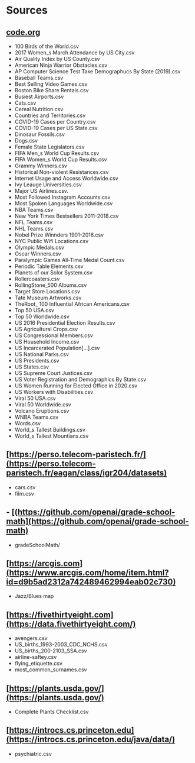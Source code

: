 # Sources

## [code.org](https://code.org/)

- 100 Birds of the World.csv
- 2017 Women_s March Attendance by US City.csv
- Air Quality Index by US County.csv
- American Ninja Warrior Obstacles.csv
- AP Computer Science Test Take Demographucs By State (2019).csv
- Baseball Teams.csv
- Best Selling Video Games.csv
- Boston Bike Share Rentals.csv
- Busiest Airports.csv
- Cats.csv
- Cereal Nutrition.csv
- Countries and Territories.csv
- COVID-19 Cases per Country.csv
- COVID-19 Cases per US State.csv
- Dinosaur Fossils.csv
- Dogs.csv
- Female State Legislators.csv
- FIFA Men_s World Cup Results.csv
- FIFA Women_s World Cup Results.csv
- Grammy Winners.csv
- Historical Non-violent Resistances.csv
- Internet Usage and Access Worldwide.csv
- Ivy Leauge Universities.csv
- Major US Airlines.csv.
- Most Followed Instagram Accounts.csv
- Most Spoken Languages Worldwide.csv
- NBA Teams.csv
- New York Times Bestsellers 2011-2018.csv
- NFL Teams.csv
- NHL Teams.csv
- Nobel Prize Winnders 1901-2016.csv
- NYC Public Wifi Locations.csv
- Olympic Medals.csv
- Oscar Winners.csv
- Paralympic Games All-Time Medal Count.csv
- Periodic Table Elements.csv
- Planets of our Solor System.csv
- Rollercoasters.csv
- RollingStone_500 Albums.csv
- Target Store Locations.csv
- Tate Museum Artworks.csv
- TheRoot_ 100 Influential African Americans.csv
- Top 50 USA.csv
- Top 50 Worldwide.csv
- US 2016 Presidential Election Results.csv
- US Agricultural Crops.csv
- US Congressional Members.csv
- US Household Income.csv
- US Incarcerated Population\[...\].csv
- US National Parks.csv
- US Presidents.csv
- US States.csv
- US Supreme Court Justices.csv
- US Voter Registration and Demographics By State.csv
- US Women Running for Elected Office in 2020.csv
- US Workers with Disabilities.csv
- Viral 50 USA.csv
- Viral 50 Worldwide.csv
- Volcano Eruptions.csv
- WNBA Teams.csv
- Words.csv
- World_s Tallest Buildings.csv
- World_s Tallest Mountians.csv

## [https://perso.telecom-paristech.fr/](https://perso.telecom-paristech.fr/eagan/class/igr204/datasets)

- cars.csv
- film.csv

## - [(https://github.com/openai/grade-school-math](https://github.com/openai/grade-school-math)

- gradeSchoolMath/

## [https://arcgis.com](https://www.arcgis.com/home/item.html?id=d9b5ad2312a742489462994eab02c730) 

- Jazz/Blues map

## [https://fivethirtyeight.com](https://data.fivethirtyeight.com/) 

- avengers.csv
- US_births_1993-2003_CDC_NCHS.csv
- US_births_200-2103_SSA.csv
- airline-saftey.csv
- flying_etiquette.csv
- most_common_surnames.csv

## [https://plants.usda.gov/](https://plants.usda.gov/) 

- Complete Plants Checklist.csv

## [https://introcs.cs.princeton.edu](https://introcs.cs.princeton.edu/java/data/)

- psychiatric.csv
